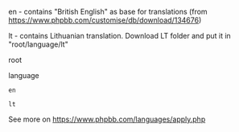 en - contains "British English" as base for translations (from https://www.phpbb.com/customise/db/download/134676)

lt - contains Lithuanian translation. Download LT folder and put it in "root/language/lt"

root

  language
  
    en
    
    lt
    

See more on https://www.phpbb.com/languages/apply.php
